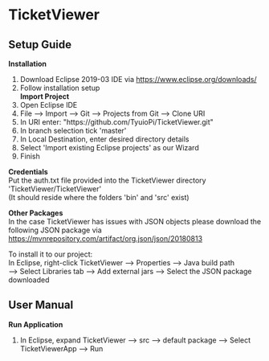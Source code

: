 # TicketViewer

## Setup Guide
**Installation**  
1. Download Eclipse 2019-03 IDE via https://www.eclipse.org/downloads/  
2. Follow installation setup    
**Import Project**  
3. Open Eclipse IDE  
4. File --> Import --> Git --> Projects from Git --> Clone URI  
5. In URI enter: "https://<span></span>github.com/TyuioPi/TicketViewer.git"  
6. In branch selection tick 'master'  
7. In Local Destination, enter desired directory details  
8. Select 'Import existing Eclipse projects' as our Wizard  
9. Finish  

**Credentials**  
Put the auth.txt file provided into the TicketViewer directory 'TicketViewer/TicketViewer'  
(It should reside where the folders 'bin' and 'src' exist)  

**Other Packages**  
In the case TicketViewer has issues with JSON objects please download the
following JSON package via https://mvnrepository.com/artifact/org.json/json/20180813    

To install it to our project:  
In Eclipse, right-click TicketViewer --> Properties --> Java build path  
			--> Select Libraries tab --> Add external jars --> Select the JSON package downloaded

## User Manual  
**Run Application**  
1. In Eclipse, expand TicketViewer --> src --> default package --> Select TicketViewerApp --> Run